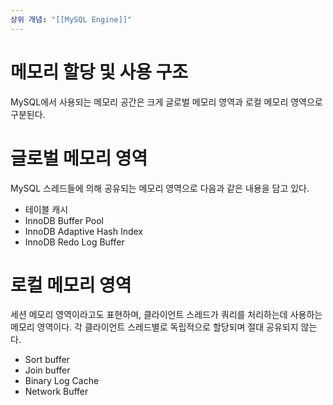 ```yaml
---
상위 개념: "[[MySQL Engine]]"
---
```

# 메모리 할당 및 사용 구조
MySQL에서 사용되는 메모리 공간은 크게 글로벌 메모리 영역과 로컬 메모리 영역으로 구분된다.

# 글로벌 메모리 영역
MySQL 스레드들에 의해 공유되는 메모리 영역으로 다음과 같은 내용을 담고 있다.
* 테이블 캐시
* InnoDB Buffer Pool
* InnoDB Adaptive Hash Index
* InnoDB Redo Log Buffer

# 로컬 메모리 영역
세션 메모리 영역이라고도 표현하며, 클라이언트 스레드가 쿼리를 처리하는데 사용하는 메모리 영역이다. 각 클라이언트 스레드별로 독립적으로 할당되며 절대 공유되지 않는다.

* Sort buffer
* Join buffer
* Binary Log Cache
* Network Buffer